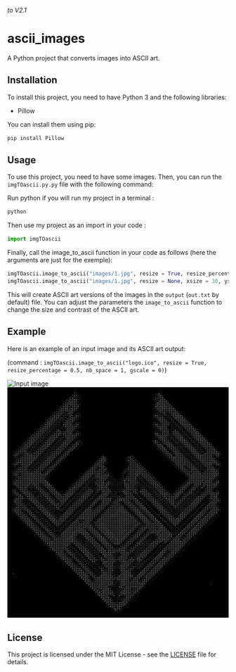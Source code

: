 _to V2.1_
# ascii_images
A Python project that converts images into ASCII art.

## Installation
To install this project, you need to have Python 3 and the following libraries:

- Pillow

You can install them using pip:

```bash
pip install Pillow
```

## Usage
To use this project, you need to have some images. Then, you can run the `imgTOascii.py.py` file with the following command:

Run python if you will run my project in a terminal :
```bash
python
```
Then use my project as an import in your code :
```python
import imgTOascii
```
Finally, call the image_to_ascii function in your code as follows (here the arguments are just for the exemple):
```python
imgTOascii.image_to_ascii("images/1.jpg", resize = True, resize_percentage = 0.1, nb_space = 1, gscale = 1)
imgTOascii.image_to_ascii("images/1.jpg", resize = None, xsize = 30, ysize = 30, nb_space = 0)
```

This will create ASCII art versions of the images in the `output` (`out.txt` by default) file. You can adjust the parameters the `image_to_ascii` function to change the size and contrast of the ASCII art.

## Example
Here is an example of an input image and its ASCII art output:

(command : ``imgTOascii.image_to_ascii("logo.ico", resize = True, resize_percentage = 0.5, nb_space = 1, gscale = 0)``)

![Input image](/logo.ico)
![Output image](/Capture.png)

## License
This project is licensed under the MIT License - see the [LICENSE](^3^) file for details.